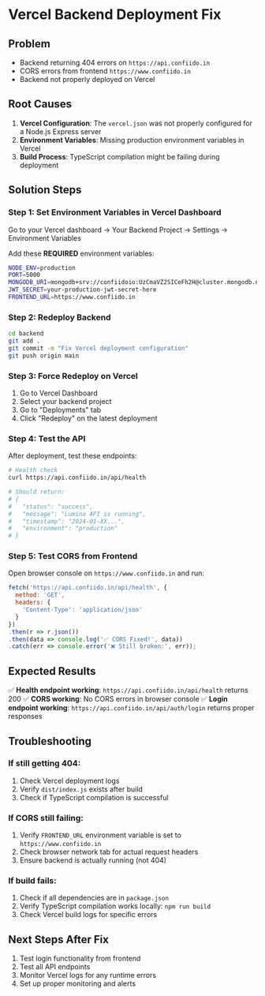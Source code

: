 # Vercel Backend Deployment Fix

## Problem
- Backend returning 404 errors on `https://api.confiido.in`
- CORS errors from frontend `https://www.confiido.in`
- Backend not properly deployed on Vercel

## Root Causes
1. **Vercel Configuration**: The `vercel.json` was not properly configured for a Node.js Express server
2. **Environment Variables**: Missing production environment variables in Vercel
3. **Build Process**: TypeScript compilation might be failing during deployment

## Solution Steps

### Step 1: Set Environment Variables in Vercel Dashboard

Go to your Vercel dashboard → Your Backend Project → Settings → Environment Variables

Add these **REQUIRED** environment variables:

```bash
NODE_ENV=production
PORT=5000
MONGODB_URI=mongodb+srv://confiidoio:UzCmaVZ2SICeFh2H@cluster.mongodb.net/lumina
JWT_SECRET=your-production-jwt-secret-here
FRONTEND_URL=https://www.confiido.in
```

### Step 2: Redeploy Backend

```bash
cd backend
git add .
git commit -m "Fix Vercel deployment configuration"
git push origin main
```

### Step 3: Force Redeploy on Vercel

1. Go to Vercel Dashboard
2. Select your backend project
3. Go to "Deployments" tab
4. Click "Redeploy" on the latest deployment

### Step 4: Test the API

After deployment, test these endpoints:

```bash
# Health check
curl https://api.confiido.in/api/health

# Should return:
# {
#   "status": "success",
#   "message": "Lumina API is running",
#   "timestamp": "2024-01-XX...",
#   "environment": "production"
# }
```

### Step 5: Test CORS from Frontend

Open browser console on `https://www.confiido.in` and run:

```javascript
fetch('https://api.confiido.in/api/health', {
  method: 'GET',
  headers: {
    'Content-Type': 'application/json'
  }
})
.then(r => r.json())
.then(data => console.log('✅ CORS Fixed!', data))
.catch(err => console.error('❌ Still broken:', err));
```

## Expected Results

✅ **Health endpoint working**: `https://api.confiido.in/api/health` returns 200
✅ **CORS working**: No CORS errors in browser console
✅ **Login endpoint working**: `https://api.confiido.in/api/auth/login` returns proper responses

## Troubleshooting

### If still getting 404:
1. Check Vercel deployment logs
2. Verify `dist/index.js` exists after build
3. Check if TypeScript compilation is successful

### If CORS still failing:
1. Verify `FRONTEND_URL` environment variable is set to `https://www.confiido.in`
2. Check browser network tab for actual request headers
3. Ensure backend is actually running (not 404)

### If build fails:
1. Check if all dependencies are in `package.json`
2. Verify TypeScript compilation works locally: `npm run build`
3. Check Vercel build logs for specific errors

## Next Steps After Fix

1. Test login functionality from frontend
2. Test all API endpoints
3. Monitor Vercel logs for any runtime errors
4. Set up proper monitoring and alerts
